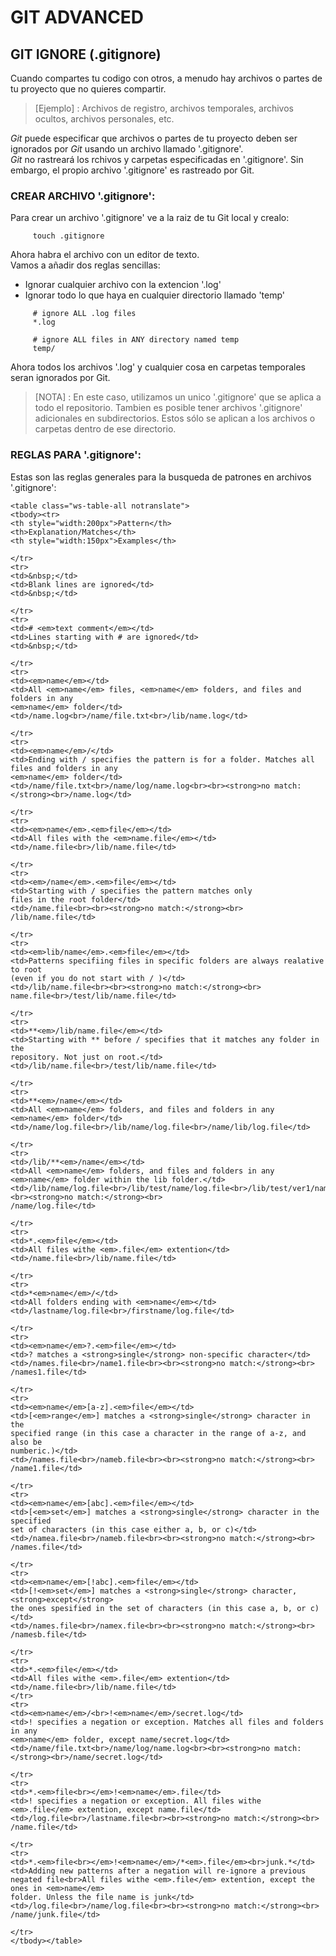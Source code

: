 GIT ADVANCED
=====================
 ## GIT IGNORE (.gitignore)
  Cuando compartes tu codigo con otros, a menudo hay archivos o partes de tu proyecto que no quieres compartir.  

   > [Ejemplo] : Archivos de registro, archivos temporales, archivos ocultos, archivos personales, etc.  

  _Git_ puede especificar que archivos o partes de tu proyecto deben ser ignorados por _Git_ usando un archivo llamado '.gitignore'.  
  _Git_ no rastreará los rchivos y carpetas especificadas en '.gitignore'. Sin embargo, el propio archivo '.gitignore' es rastreado por Git.  

  ### CREAR ARCHIVO '.gitignore':  
   Para crear un archivo '.gitignore' ve a la raiz de tu Git local y crealo:  

   ~~~ bash:
   		touch .gitignore
   ~~~  

   Ahora habra el archivo con un editor de texto.  
   Vamos a añadir dos reglas sencillas:  
   - Ignorar cualquier archivo con la extencion '.log'
   - Ignorar todo lo que haya en cualquier directorio llamado 'temp'  

   ~~~ gitignore:
   		# ignore ALL .log files
   		*.log

   		# ignore ALL files in ANY directory named temp
   		temp/
   ~~~  

   Ahora todos los archivos '.log' y cualquier cosa en carpetas temporales seran ignorados por Git.  

   > [NOTA] : En este caso, utilizamos un unico '.gitignore' que se aplica a todo el repositorio. Tambien es posible tener archivos '.gitignore' adicionales en subdirectorios. Estos sólo se aplican a los archivos o carpetas dentro de ese directorio.  

  ### REGLAS PARA '.gitignore':  
   Estas son las reglas generales para la busqueda de patrones en archivos '.gitignore':  

   ~~~ html:
   <table class="ws-table-all notranslate">
<tbody><tr>
<th style="width:200px">Pattern</th>
<th>Explanation/Matches</th>
<th style="width:150px">Examples</th>

</tr>
<tr>
<td>&nbsp;</td>
<td>Blank lines are ignored</td>
<td>&nbsp;</td>

</tr>
<tr>
<td># <em>text comment</em></td>
<td>Lines starting with # are ignored</td>
<td>&nbsp;</td>

</tr>
  <tr>
<td><em>name</em></td>
<td>All <em>name</em> files, <em>name</em> folders, and files and folders in any
<em>name</em> folder</td>
<td>/name.log<br>/name/file.txt<br>/lib/name.log</td>

  </tr>
  <tr>
<td><em>name</em>/</td>
<td>Ending with / specifies the pattern is for a folder. Matches all files and folders in any
<em>name</em> folder</td>
<td>/name/file.txt<br>/name/log/name.log<br><br><strong>no match:</strong><br>/name.log</td>

  </tr>
  <tr>
<td><em>name</em>.<em>file</em></td>
<td>All files with the <em>name.file</em></td>
<td>/name.file<br>/lib/name.file</td>

  </tr>
  <tr>
<td><em>/name</em>.<em>file</em></td>
<td>Starting with / specifies the pattern matches only 
files in the root folder</td>
<td>/name.file<br><br><strong>no match:</strong><br>
/lib/name.file</td>

  </tr>
  <tr>
<td><em>lib/name</em>.<em>file</em></td>
<td>Patterns specifiing files in specific folders are always realative to root 
(even if you do not start with / )</td>
<td>/lib/name.file<br><br><strong>no match:</strong><br>
name.file<br>/test/lib/name.file</td>

  </tr>
  <tr>
<td>**<em>/lib/name.file</em></td>
<td>Starting with ** before / specifies that it matches any folder in the 
repository. Not just on root.</td>
<td>/lib/name.file<br>/test/lib/name.file</td>

  </tr>
  <tr>
<td>**<em>/name</em></td>
<td>All <em>name</em> folders, and files and folders in any
<em>name</em> folder</td>
<td>/name/log.file<br>/lib/name/log.file<br>/name/lib/log.file</td>

  </tr>
  <tr>
<td>/lib/**<em>/name</em></td>
<td>All <em>name</em> folders, and files and folders in any
<em>name</em> folder within the lib folder.</td>
<td>/lib/name/log.file<br>/lib/test/name/log.file<br>/lib/test/ver1/name/log.file<br>
<br><strong>no match:</strong><br>
/name/log.file</td>

  </tr>
  <tr>
<td>*.<em>file</em></td>
<td>All files withe <em>.file</em> extention</td>
<td>/name.file<br>/lib/name.file</td>

  </tr>
  <tr>
<td>*<em>name</em>/</td>
<td>All folders ending with <em>name</em></td>
<td>/lastname/log.file<br>/firstname/log.file</td>

  </tr>
  <tr>
<td><em>name</em>?.<em>file</em></td>
<td>? matches a <strong>single</strong> non-specific character</td>
<td>/names.file<br>/name1.file<br><br><strong>no match:</strong><br>
/names1.file</td>

  </tr>
  <tr>
<td><em>name</em>[a-z].<em>file</em></td>
<td>[<em>range</em>] matches a <strong>single</strong> character in the 
specified range (in this case a character in the range of a-z, and also be 
numberic.)</td>
<td>/names.file<br>/nameb.file<br><br><strong>no match:</strong><br>
/name1.file</td>

  </tr>
  <tr>
<td><em>name</em>[abc].<em>file</em></td>
<td>[<em>set</em>] matches a <strong>single</strong> character in the specified 
set of characters (in this case either a, b, or c)</td>
<td>/namea.file<br>/nameb.file<br><br><strong>no match:</strong><br>
/names.file</td>

  </tr>
  <tr>
<td><em>name</em>[!abc].<em>file</em></td>
<td>[!<em>set</em>] matches a <strong>single</strong> character, <strong>except</strong> 
the ones spesified in the set of characters (in this case a, b, or c)</td>
<td>/names.file<br>/namex.file<br><br><strong>no match:</strong><br>
/namesb.file</td>

  </tr>
  <tr>
<td>*.<em>file</em></td>
<td>All files withe <em>.file</em> extention</td>
<td>/name.file<br>/lib/name.file</td>
  </tr>
  <tr>
<td><em>name</em>/<br>!<em>name</em>/secret.log</td>
<td>! specifies a negation or exception. Matches all files and folders in any
<em>name</em> folder, except name/secret.log</td>
<td>/name/file.txt<br>/name/log/name.log<br><br><strong>no match:</strong><br>/name/secret.log</td>

  </tr>
  <tr>
<td>*.<em>file<br></em>!<em>name</em>.file</td>
<td>! specifies a negation or exception. All files withe <em>.file</em> extention, except name.file</td>
<td>/log.file<br>/lastname.file<br><br><strong>no match:</strong><br>
/name.file</td>

  </tr>
  <tr>
<td>*.<em>file<br></em>!<em>name</em>/*<em>.file</em><br>junk.*</td>
<td>Adding new patterns after a negation will re-ignore a previous negated file<br>All files withe <em>.file</em> extention, except the ones in <em>name</em> 
folder. Unless the file name is junk</td>
<td>/log.file<br>/name/log.file<br><br><strong>no match:</strong><br>
/name/junk.file</td>

  </tr>
</tbody></table>